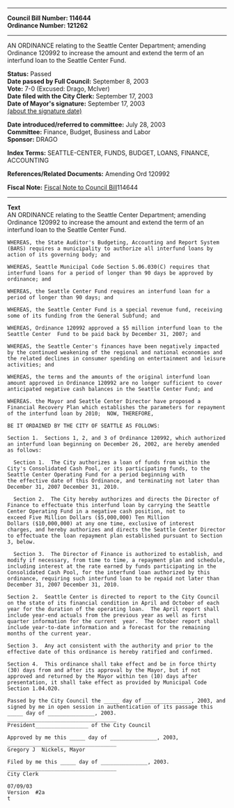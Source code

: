 * * * * *  
  
**Council Bill Number: [](#h0)[](#h2)114644**   
**Ordinance Number: 121262**  
  
* * * * *  
  
AN ORDINANCE relating to the Seattle Center Department; amending Ordinance 120992 to increase the amount and extend the term of an interfund loan to the Seattle Center Fund.  
  
**Status:** Passed   
**Date passed by Full Council:** September 8, 2003   
**Vote:** 7-0 (Excused: Drago, McIver)   
**Date filed with the City Clerk:** September 17, 2003   
**Date of Mayor's signature:** September 17, 2003   
[(about the signature date)](/~public/approvaldate.htm)   
  
  
**Date introduced/referred to committee:** July 28, 2003   
**Committee:** Finance, Budget, Business and Labor   
**Sponsor:** DRAGO   
  
**Index Terms:** SEATTLE-CENTER, FUNDS, BUDGET, LOANS, FINANCE, ACCOUNTING  
  
**References/Related Documents:** Amending Ord 120992  
  
**Fiscal Note:** [Fiscal Note to Council Bill](http://clerk.seattle.gov/~public/fnote/114644.htm)[](#h1)[](#h3)114644  
  
* * * * *  
  
**Text**  
    AN ORDINANCE relating to the Seattle Center Department; amending  
    Ordinance 120992 to increase the amount and extend the term of an  
    interfund loan to the Seattle Center  Fund.  
  
    WHEREAS, the State Auditor's Budgeting, Accounting and Report System  
    (BARS) requires a municipality to authorize all interfund loans by  
    action of its governing body; and  
  
    WHEREAS, Seattle Municipal Code Section 5.06.030(C) requires that  
    interfund loans for a period of longer than 90 days be approved by  
    ordinance; and  
  
    WHEREAS, the Seattle Center Fund requires an interfund loan for a  
    period of longer than 90 days; and  
  
    WHEREAS, the Seattle Center Fund is a special revenue fund, receiving  
    some of its funding from the General Subfund; and  
  
    WHEREAS, Ordinance 120992 approved a $5 million interfund loan to the  
    Seattle Center  Fund to be paid back by December 31, 2007; and  
  
    WHEREAS, the Seattle Center's finances have been negatively impacted  
    by the continued weakening of the regional and national economies and  
    the related declines in consumer spending on entertainment and leisure  
    activities; and  
  
    WHEREAS, the terms and the amounts of the original interfund loan  
    amount approved in Ordinance 120992 are no longer sufficient to cover  
    anticipated negative cash balances in the Seattle Center Fund; and  
  
    WHEREAS. the Mayor and Seattle Center Director have proposed a  
    Financial Recovery Plan which establishes the parameters for repayment  
    of the interfund loan by 2010;  NOW, THEREFORE,  
  
    BE IT ORDAINED BY THE CITY OF SEATTLE AS FOLLOWS:  
  
    Section 1.  Sections 1, 2, and 3 of Ordinance 120992, which authorized  
    an interfund loan beginning on December 26, 2002, are hereby amended  
    as follows:  
  
      Section 1.  The City authorizes a loan of funds from within the  
    City's Consolidated Cash Pool, or its participating funds, to the  
    Seattle Center Operating Fund for a period beginning with  
    the effective date of this Ordinance, and terminating not later than  
    December 31, 2007 December 31, 2010.  
  
      Section 2.  The City hereby authorizes and directs the Director of  
    Finance to effectuate this interfund loan by carrying the Seattle  
    Center Operating Fund in a negative cash position, not to  
    exceed Five Million Dollars ($5,000,000) Ten Million  
    Dollars ($10,000,000) at any one time, exclusive of interest  
    charges, and hereby authorizes and directs the Seattle Center Director  
    to effectuate the loan repayment plan established pursuant to Section  
    3, below.  
  
      Section 3.  The Director of Finance is authorized to establish, and  
    modify if necessary, from time to time, a repayment plan and schedule,  
    including interest at the rate earned by funds participating in the  
    Consolidated Cash Pool, for the interfund loan authorized by this  
    ordinance, requiring such interfund loan to be repaid not later than  
    December 31, 2007 December 31, 2010.  
  
    Section 2.  Seattle Center is directed to report to the City Council  
    on the state of its financial condition in April and October of each  
    year for the duration of the operating loan.  The April report shall  
    include year-end actuals from the previous year as well as first  
    quarter information for the current  year.  The October report shall  
    include year-to-date information and a forecast for the remaining  
    months of the current year.  
  
    Section 3.  Any act consistent with the authority and prior to the  
    effective date of this ordinance is hereby ratified and confirmed.  
  
    Section 4.  This ordinance shall take effect and be in force thirty  
    (30) days from and after its approval by the Mayor, but if not  
    approved and returned by the Mayor within ten (10) days after  
    presentation, it shall take effect as provided by Municipal Code  
    Section 1.04.020.  
  
    Passed by the City Council the _____ day of _______________, 2003, and  
    signed by me in open session in authentication of its passage this  
    _____ day of _______________, 2003.  
    ___________________________________  
    President_________________ of the City Council  
  
    Approved by me this _____ day of _______________, 2003,  
    ___________________________________  
    Gregory J  Nickels, Mayor  
  
    Filed by me this _____ day of _______________, 2003.  
    ___________________________________  
    City Clerk  
  
    07/09/03  
    Version  #2a  
    t  
